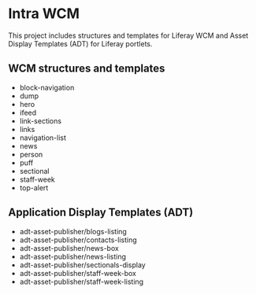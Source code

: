 # Intra WCM #

This project includes structures and templates for Liferay WCM and Asset Display Templates (ADT) for Liferay portlets.

## WCM structures and templates ##

* block-navigation
* dump
* hero
* ifeed
* link-sections
* links
* navigation-list
* news
* person
* puff
* sectional
* staff-week
* top-alert

## Application Display Templates (ADT) ##

* adt-asset-publisher/blogs-listing
* adt-asset-publisher/contacts-listing
* adt-asset-publisher/news-box
* adt-asset-publisher/news-listing
* adt-asset-publisher/sectionals-display
* adt-asset-publisher/staff-week-box
* adt-asset-publisher/staff-week-listing
